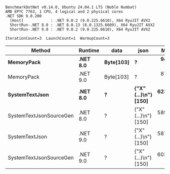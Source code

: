 ```

BenchmarkDotNet v0.14.0, Ubuntu 24.04.1 LTS (Noble Numbat)
AMD EPYC 7763, 1 CPU, 4 logical and 2 physical cores
.NET SDK 9.0.200
  [Host]            : .NET 9.0.2 (9.0.225.6610), X64 RyuJIT AVX2
  ShortRun-.NET 8.0 : .NET 8.0.13 (8.0.1325.6609), X64 RyuJIT AVX2
  ShortRun-.NET 9.0 : .NET 9.0.2 (9.0.225.6610), X64 RyuJIT AVX2

IterationCount=3  LaunchCount=1  WarmupCount=3  

```
| Method                  | Runtime  | data      | json                 | Mean      | Error     | StdDev   | Min       | Max       | Gen0   | Allocated |
|------------------------ |--------- |---------- |--------------------- |----------:|----------:|---------:|----------:|----------:|-------:|----------:|
| **MemoryPack**              | **.NET 8.0** | **Byte[103]** | **?**                    |  **94.20 ns** |  **27.18 ns** | **1.490 ns** |  **92.50 ns** |  **95.24 ns** | **0.0148** |     **248 B** |
| MemoryPack              | .NET 9.0 | Byte[103] | ?                    |  87.86 ns |  25.51 ns | 1.398 ns |  86.63 ns |  89.38 ns | 0.0148 |     248 B |
| **SystemTextJson**          | **.NET 8.0** | **?**         | **{&quot;X&quot;(...)\\n&quot;} [150]** | **623.80 ns** | **147.57 ns** | **8.089 ns** | **617.38 ns** | **632.89 ns** | **0.0143** |     **248 B** |
| SystemTextJsonSourceGen | .NET 8.0 | ?         | {&quot;X&quot;(...)\\n&quot;} [150] | 589.53 ns |  29.24 ns | 1.603 ns | 587.71 ns | 590.73 ns | 0.0143 |     248 B |
| SystemTextJson          | .NET 9.0 | ?         | {&quot;X&quot;(...)\\n&quot;} [150] | 587.52 ns |  39.82 ns | 2.183 ns | 586.07 ns | 590.03 ns | 0.0143 |     248 B |
| SystemTextJsonSourceGen | .NET 9.0 | ?         | {&quot;X&quot;(...)\\n&quot;} [150] | 603.64 ns |  41.18 ns | 2.257 ns | 601.04 ns | 605.09 ns | 0.0143 |     248 B |
